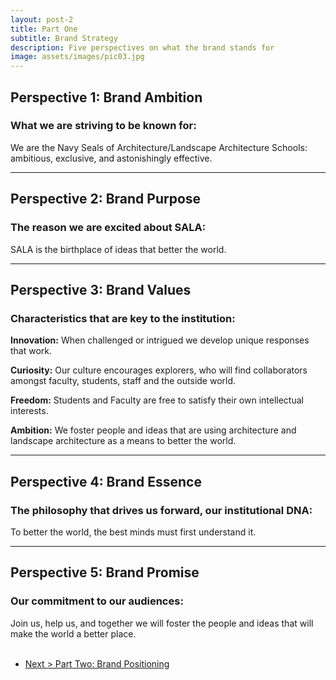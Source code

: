 ```yaml
---
layout: post-2
title: Part One
subtitle: Brand Strategy
description: Five perspectives on what the brand stands for
image: assets/images/pic03.jpg
---
```


<h2>Perspective 1: Brand Ambition</h2>
<h3>What we are striving to be known for:</h3>

<div class="box-blur">We are the Navy Seals of Architecture/Landscape Architecture Schools: ambitious, exclusive, and astonishingly effective.</div>

---




<h2>Perspective 2: Brand Purpose</h2>
<h3>The reason we are excited about SALA:</h3>

<div class="box-blur">SALA is the birthplace of ideas that better the world.</div>

---

<h2>Perspective 3: Brand Values</h2>
<h3>Characteristics that are key to the institution:</h3>

<div class="box-blur">
<p><strong>Innovation:</strong> When challenged or intrigued we develop unique responses that work.</p>

<p><strong>Curiosity:</strong> Our culture encourages explorers, who will find collaborators amongst faculty, students, staff and the outside world. </p>

<p><strong>Freedom:</strong> Students and Faculty are free to satisfy their own intellectual interests.</p>

<p><strong>Ambition:</strong> We foster people and ideas that are using architecture and landscape architecture as a means to better the world.</p>
</div>

---

<h2>Perspective 4: Brand Essence</h2>
<h3>The philosophy that drives us forward, our institutional DNA:</h3>

<div class="box-blur">To better the world, the best minds must first understand it.</div>

---

<h2>Perspective 5: Brand Promise</h2>
<h3>Our commitment to our audiences:</h3>

<div class="box-blur">Join us, help us, and together we will foster the people and ideas that will make the world a better place.</div>

<br>

<ul class="actions">
	<li><a href="{{ "/2016/08/22/ipsum.html" | prepend: site.baseurl }}" class="button special">Next > Part Two: Brand Positioning</a></li>
</ul>
